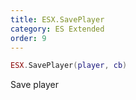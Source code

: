 ```yaml
---
title: ESX.SavePlayer
category: ES Extended
order: 9
---
```


```lua
ESX.SavePlayer(player, cb)
```

Save player

